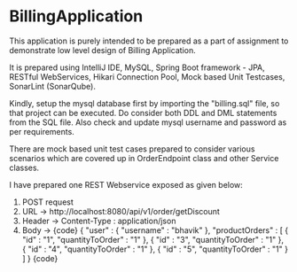 # BillingApplication

This application is purely intended to be prepared as a part of assignment to demonstrate low level design of Billing Application.

It is prepared using IntelliJ IDE, MySQL, Spring Boot framework - JPA, RESTful WebServices, Hikari Connection Pool, Mock based Unit Testcases, SonarLint (SonarQube).

Kindly, setup the mysql database first by importing the "billing.sql" file, so that project can be executed. Do consider both DDL and DML statements from the SQL file. Also check and update mysql username and password as per requirements.

There are mock based unit test cases prepared to consider various scenarios which are covered up in OrderEndpoint class and other Service classes.

I have prepared one REST Webservice exposed as given below:

1. POST request
2. URL -> http://localhost:8080/api/v1/order/getDiscount
3. Header -> Content-Type : application/json
4. Body ->
{code}
	{
    	"user" : {
    		"username" : "bhavik"
    	},
    	"productOrders" : [
    		{
    			"id" : "1",
    			"quantityToOrder" : "1"
    		},
    		{
    			"id" : "3",
    			"quantityToOrder" : "1"
    		},
    		{
    			"id" : "4",
    			"quantityToOrder" : "1"
    		},
    		{
    			"id" : "5",
    			"quantityToOrder" : "1"
    		}
    	]
    }
{code}
